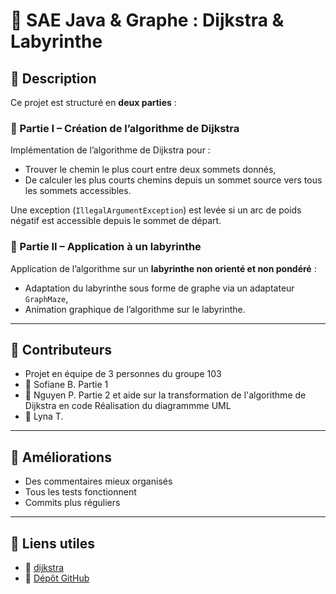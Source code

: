 # 📐 SAE Java & Graphe : Dijkstra & Labyrinthe

## 🧠 Description

Ce projet est structuré en **deux parties** :

### 🔢 Partie I – Création de l’algorithme de Dijkstra
Implémentation de l’algorithme de Dijkstra pour :
- Trouver le chemin le plus court entre deux sommets donnés,
- De calculer les plus courts chemins depuis un sommet source vers tous les sommets accessibles.

Une exception (`IllegalArgumentException`) est levée si un arc de poids négatif est accessible depuis le sommet de départ.

### 🧩 Partie II – Application à un labyrinthe
Application de l’algorithme sur un **labyrinthe non orienté et non pondéré** :
- Adaptation du labyrinthe sous forme de graphe via un adaptateur `GraphMaze`,
- Animation graphique de l’algorithme sur le labyrinthe.

---

## 👥 Contributeurs
- Projet en équipe de 3 personnes du groupe 103
- 👤 Sofiane B.
  Partie 1
- 👤 Nguyen P.
  Partie 2 et aide sur la transformation de l'algorithme de Dijkstra en code
  Réalisation du diagrammme UML
- 👤 Lyna T.

---

## 🚨 Améliorations
- Des commentaires mieux organisés
- Tous les tests fonctionnent
- Commits plus réguliers

---

## 📎 Liens utiles

- 🔗 [dijkstra](https://en.wikipedia.org/wiki/Dijkstra%27s_algorithm)
- 🔗 [Dépôt GitHub](https://github.com/SASBD/SAE_2.02_Graph)
